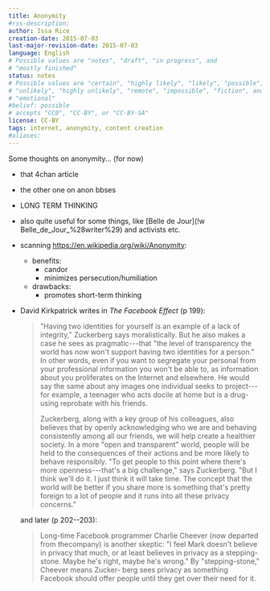 ```yaml
---
title: Anonymity
#rss-description: 
author: Issa Rice
creation-date: 2015-07-03
last-major-revision-date: 2015-07-03
language: English
# Possible values are "notes", "draft", "in progress", and
# "mostly finished"
status: notes
# Possible values are "certain", "highly likely", "likely", "possible",
# "unlikely", "highly unlikely", "remote", "impossible", "fiction", and
# "emotional"
#belief: possible
# accepts "CC0", "CC-BY", or "CC-BY-SA"
license: CC-BY
tags: internet, anonymity, content creation
#aliases: 
---
```


Some thoughts on anonymity... (for now)

- that 4chan article
- the other one on anon bbses
- LONG TERM THINKING
- also quite useful for some things, like [Belle de Jour](!w Belle_de_Jour_%28writer%29) and activists etc.
- scanning <https://en.wikipedia.org/wiki/Anonymity>:
    - benefits:
        - candor
        - minimizes persecution/humiliation
    - drawbacks:
        - promotes short-term thinking
- David Kirkpatrick writes in *The Facebook Effect* (p 199):

    > "Having two identities for yourself is an example of a lack of integrity," Zuckerberg says moralistically. But he also makes a case he sees as pragmatic---that "the level of transparency the world has now won't support having two identities for a person." In other words, even if you want to segregate your personal from your professional information you won't be able to, as information about you proliferates on the Internet and elsewhere. He would say the same about any images one individual seeks to project---for example, a teenager who acts docile at home but is a drug-using reprobate with his friends.
    >
    > Zuckerberg, along with a key group of his colleagues, also believes that by openly acknowledging who we are and behaving consistently among all our friends, we will help create a healthier society. In a more "open and transparent" world, people will be held to the consequences of their actions and be more likely to behave responsibly. "To get people to this point where there's more openness---that's a big challenge," says Zuckerberg. "But I think we'll do it. I just think it will take time. The concept that the world will be better if you share more is something that's pretty foreign to a lot of people and it runs into all these privacy concerns."

    and later (p 202--203):

    > Long-time Facebook programmer Charlie Cheever (now departed from thecompany) is another skeptic: "I feel Mark doesn't believe in privacy that much, or at least believes in privacy as a stepping-stone. Maybe he's right, maybe he's wrong." By "stepping-stone," Cheever means Zucker- berg sees privacy as something Facebook should offer people until they get over their need for it.
